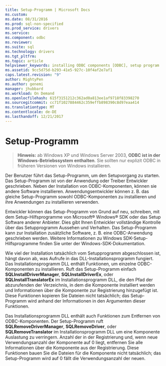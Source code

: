 ```yaml
---
title: Setup-Programm | Microsoft Docs
ms.custom: 
ms.date: 08/31/2016
ms.prod: sql-non-specified
ms.prod_service: drivers
ms.service: 
ms.component: odbc
ms.reviewer: 
ms.suite: sql
ms.technology: drivers
ms.tgt_pltfrm: 
ms.topic: article
helpviewer_keywords: installing ODBC components [ODBC], setup program
ms.assetid: 9cc5d75d-b293-41e5-927c-10f4af2e7af1
caps.latest.revision: "9"
author: MightyPen
ms.author: genemi
manager: jhubbard
ms.workload: On Demand
ms.openlocfilehash: 615f3151212c362ad0a813ee1af9718f83398270
ms.sourcegitcommit: cc71f1027884462c359effb898390c8d97eaa414
ms.translationtype: MT
ms.contentlocale: de-DE
ms.lasthandoff: 12/21/2017
---
```

# <a name="setup-program"></a>Setup-Programm
> **Hinweis:** ab Windows XP und Windows Server 2003, **ODBC ist in der Windows-Betriebssystem enthalten**. Sie sollten nur explizit ODBC in früheren Versionen von Windows installieren.  
  
 Der Benutzer führt das Setup-Programm, um den Setupvorgang zu starten. Das Setup-Programm ist von der Anwendung oder Treiber Entwickler geschrieben. Neben der Installation von ODBC-Komponenten, können sie andere Software installieren. Anwendungsentwickler können z. B. das gleiche Setup-Programm sowohl ODBC-Komponenten zu installieren und ihre Anwendungen zu installieren verwenden.  
  
 Entwickler können das Setup-Programm von Grund auf neu, schreiben, mit dem Setup-Hilfsprogramme von Microsoft® Windows® SDK oder das Setup Software anderer Anbieter. Dies gibt Ihnen Entwickler vollständige Kontrolle über das Setupprogramm Aussehen und Verhalten. Das Setup-Programm kann zur Installation zusätzliche Software, z. B. eine ODBC-Anwendung geschrieben werden. Weitere Informationen zu Windows SDK-Setup-Hilfsprogramme finden Sie unter der Windows-SDK-Dokumentation.  
  
 Wie viel der Installation tatsächlich vom Setupprogramm abgeschlossen ist, hängt davon ab, was Aufrufe in das DLL-Installationsprogramm fungiert. Das Installationsprogramm DLL enthält Funktionen, um einzelne ODBC-Komponenten zu installieren. Ruft das Setup-Programm einfach **SQLInstallDriverManager**, **SQLInstallDriverEx**, oder **SQLInstallTranslatorEx** im Installationsprogramm DLL, die den Pfad der abzurufenden der Verzeichnis, in dem die Komponente installiert werden und Informationen über die Komponente zur Registrierung hinzugefügt ist. Diese Funktionen kopieren Sie Dateien nicht tatsächlich; das Setup-Programm wird anhand der Informationen in den Argumenten dieser Funktionen.  
  
 Das Installationsprogramm DLL enthält auch Funktionen zum Entfernen von ODBC-Komponenten. Der Setup-Programm ruft **SQLRemoveDriverManager**, **SQLRemoveDriver**, oder **SQLRemoveTranslator** im Installationsprogramm DLL um eine Komponente Auslastung zu verringern. Anzahl der in der Registrierung und, wenn neue Verwendungsanzahl der Komponente auf 0 liegt, entfernen Sie alle Informationen über die Komponente aus der Registrierung. Diese Funktionen bauen Sie die Dateien für die Komponente nicht tatsächlich; das Setup-Programm wird auf 0 fällt die Verwendungsanzahl der neuen.

